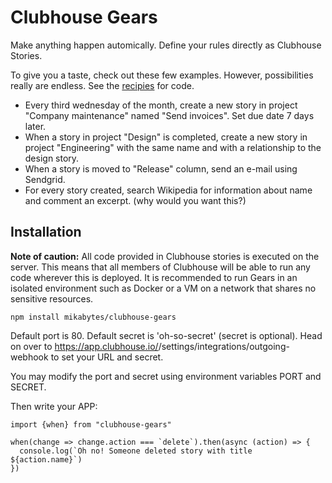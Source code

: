 # Clubhouse Gears

Make anything happen automically. Define your rules directly as Clubhouse Stories. 

To give you a taste, check out these few examples. However, possibilities really are endless. See the [recipies](#Recipies) for code.

- Every third wednesday of the month, create a new story in project "Company maintenance" named "Send invoices". Set due date 7 days later.
- When a story in project "Design" is completed, create a new story in project "Engineering" with the same name and with a relationship to the design story.
- When a story is moved to "Release" column, send an e-mail using Sendgrid.
- For every story created, search Wikipedia for information about name and comment an excerpt. (why would you want this?)

## Installation

**Note of caution:** All code provided in Clubhouse stories is executed on the server. This means that all members of Clubhouse will be able to run any code wherever this is deployed. It is recommended to run Gears in an isolated environment such as Docker or a VM on a network that shares no sensitive resources.

```
npm install mikabytes/clubhouse-gears
```

Default port is 80. Default secret is 'oh-so-secret' (secret is optional). Head on over to https://app.clubhouse.io/<your-organization-id>/settings/integrations/outgoing-webhook to set your URL and secret.

You may modify the port and secret using environment variables PORT and SECRET.

Then write your APP:

```
import {when} from "clubhouse-gears"

when(change => change.action === `delete`).then(async (action) => {
  console.log(`Oh no! Someone deleted story with title ${action.name}`)
})
```


